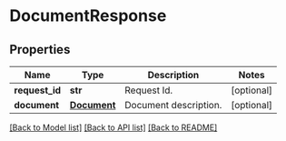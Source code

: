# DocumentResponse

## Properties
Name | Type | Description | Notes
------------ | ------------- | ------------- | -------------
**request_id** | **str** | Request Id. | [optional] 
**document** | [**Document**](Document.md) | Document description. | [optional] 

[[Back to Model list]](../README.md#documentation-for-models) [[Back to API list]](../README.md#documentation-for-api-endpoints) [[Back to README]](../README.md)


